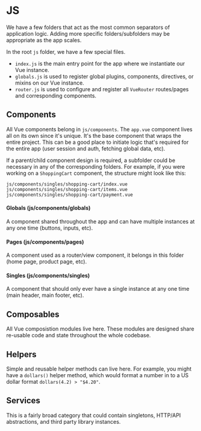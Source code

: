 # JS

We have a few folders that act as the most common separators of application logic. Adding more specific folders/subfolders may be appropriate as the app scales.

In the root `js` folder, we have a few special files.

- `index.js` is the main entry point for the app where we instantiate our Vue instance.
- `globals.js` is used to register global plugins, components, directives, or mixins on our Vue instance.
- `router.js` is used to configure and register all `VueRouter` routes/pages and corresponding components.

## Components

All Vue components belong in `js/components`. The `app.vue` component lives all on its own since it's unique. It's the base component that wraps the entire project. This can be a good place to initiate logic that's required for the entire app (user session and auth, fetching global data, etc).

If a parent/child component design is required, a subfolder could be necessary in any of the corresponding folders. For example, if you were working on a `ShoppingCart` component, the structure might look like this:

```
js/components/singles/shopping-cart/index.vue
js/components/singles/shopping-cart/items.vue
js/components/singles/shopping-cart/payment.vue
```

#### Globals (js/components/globals)

A component shared throughout the app and can have multiple instances at any one time (buttons, inputs, etc).

#### Pages (js/components/pages)

A component used as a router/view component, it belongs in this folder (home page, product page, etc).

#### Singles (js/components/singles)

A component that should only ever have a single instance at any one time (main header, main footer, etc).

## Composables

All Vue composistion modules live here. These modules are designed share re-usable code and state throughout the whole codebase.

## Helpers

Simple and reusable helper methods can live here. For example, you might have a `dollars()` helper method, which would format a number in to a US dollar format `dollars(4.2) > "$4.20"`.

## Services

This is a fairly broad category that could contain singletons, HTTP/API abstractions, and third party library instances.